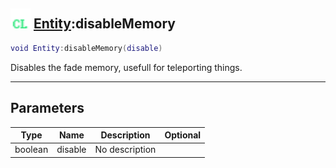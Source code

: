 ## <img src="../../.gitbook/assets/client.png" width="32" height="32" /> [Entity](../entity/README.md):disableMemory

```lua
void Entity:disableMemory(disable)
```

Disables the fade memory, usefull for teleporting things.

------
## Parameters

| Type   | Name | Description | Optional |
| ------ | ---- | ----------- | -------: |
| boolean | disable | No description |  |

